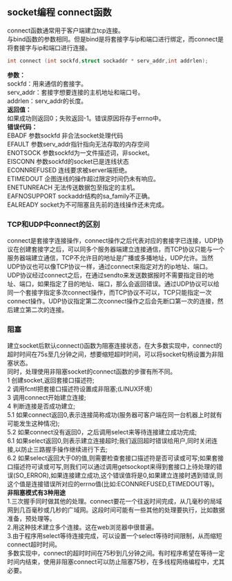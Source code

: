 ## socket编程 connect函数
connect函数通常用于客户端建立tcp连接。  
与bind函数的参数相同。但是bind是将套接字与ip和端口进行绑定，而connect是将套接字与ip和端口进行连接。     
```c
int connect (int sockfd,struct sockaddr * serv_addr,int addrlen);   
```   
**参数：**    
sockfd：用来通信的套接字。   
serv_addr：套接字想要连接的主机地址和端口号。   
addrlen：serv\_addr的长度。    
**返回值：**   
如果成功则返回0；失败返回-1。错误原因将存于errno中。   
**错误代码：**    
EBADF 参数sockfd 非合法socket处理代码  
EFAULT 参数serv\_addr指针指向无法存取的内存空间  
ENOTSOCK 参数sockfd为一文件描述词，非socket。   
EISCONN 参数sockfd的socket已是连线状态  
ECONNREFUSED 连线要求被server端拒绝。  
ETIMEDOUT 企图连线的操作超过限定时间仍未有响应。  
ENETUNREACH 无法传送数据包至指定的主机。  
EAFNOSUPPORT sockaddr结构的sa\_family不正确。   
EALREADY socket为不可阻塞且先前的连线操作还未完成。  
### TCP和UDP中connect的区别
connect是套接字连接操作，connect操作之后代表对应的套接字已连接，UDP协议在创建套接字之后，可以同多个服务器端建立连接通信，而TCP协议只能与一个服务器端建立通信，TCP不允许目的地址是广播或多播地址，UDP允许。当然UDP协议也可以像TCP协议一样，通过connect来指定对方的ip地址、端口。   
UDP协议经过connect之后，在通过sendto来发送数据报时不需要指定目的地址、端口，如果指定了目的地址、端口，那么会返回错误。通过UDP协议可以给同一个套接字指定多次connect操作，而TCP协议不可以，TCP只能指定一次connect操作。UDP协议指定第二次connect操作之后会先断口第一次的连接，然后建立第二次的连接。    
### 阻塞
建立socket后默认connect()函数为阻塞连接状态，在大多数实现中，connect的超时时间在75s至几分钟之间，想要缩短超时时间，可以将socket句柄设置为非阻塞状态。     
同时，处理使用非阻塞socket的connect函数的步骤有所不同。   
1 创建socket,返回套接口描述符;   
2 调用fcntl把套接口描述符设置成非阻塞;(LINUX环境）   
3 调用connect开始建立连接;   
4 判断连接是否成功建立;    
5.1 如果connect返回0,表示连接简称成功(服务器可客户端在同一台机器上时就有可能发生这种情况);    
5.2 如果connect没有返回0，之后调用select来等待连接建立成功完成;    
6.1 如果select返回0,则表示建立连接超时;我们返回超时错误给用户,同时关闭连接,以防止三路握手操作继续进行下去;    
6.2 如果select返回大于0的值,则需要检查套接口描述符是否可读或可写;如果套接口描述符可读或可写,则我们可以通过调用getsockopt来得到套接口上待处理的错误(SO_ERROR),如果连接建立成功,这个错误值将是0,如果建立连接时遇到错误,则这个值是连接错误所对应的errno值(比如:ECONNREFUSED,ETIMEDOUT等)。   
**非阻塞模式有3种用途**    
1.三次握手同时做其他的处理。connect要花一个往返时间完成，从几毫秒的局域网到几百毫秒或几秒的广域网。这段时间可能有一些其他的处理要执行，比如数据准备，预处理等。    
2.用这种技术建立多个连接。这在web浏览器中很普遍。    
3.由于程序用select等待连接完成，可以设置一个select等待时间限制，从而缩短connect超时时间。   
多数实现中，connect的超时时间在75秒到几分钟之间。有时程序希望在等待一定时间内结束，使用非阻塞connect可以防止阻塞75秒，在多线程网络编程中，尤其必要。   